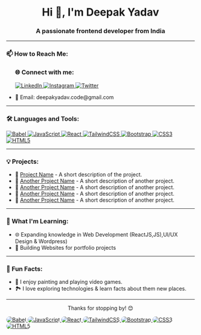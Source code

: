 <h1 align="center">Hi 👋, I'm Deepak Yadav</h1>
<h3 align="center">A passionate frontend developer from India</h3>

---

<h3 align="left">📫 How to Reach Me:</h3>
<ul>
  <h3 align="left">🌐 Connect with me:</h3>
<p align="left">
  <a href="https://linkedin.com/in/deepak-apk/" target="blank">
    <img src="https://img.shields.io/badge/-LinkedIn-blue?logo=linkedin&logoColor=white" alt="LinkedIn" />
  </a>
  <a href="https://www.instagram.com/your-instagram-handle/" target="blank">
    <img src="https://img.shields.io/badge/-Instagram-E4405F?logo=instagram&logoColor=white" alt="Instagram" />
  </a>
  <a href="https://twitter.com/your-twitter-handle" target="blank">
    <img src="https://img.shields.io/badge/-Twitter-1DA1F2?logo=twitter&logoColor=white" alt="Twitter" />
  </a>
</p>

  <li>
    📧 Email: deepakyadav.code@gmail.com
  </li>
</ul>

---

<h3 align="left">🛠️ Languages and Tools:</h3>
<p align="left">
  <a href="https://babeljs.io/" target="_blank" rel="noreferrer">
    <img src="https://img.shields.io/badge/Babel-F9DC3E?style=for-the-badge&logo=babel&logoColor=white" alt="Babel" />
  </a>
   <a href="https://developer.mozilla.org/en-US/docs/Web/JavaScript" target="_blank" rel="noreferrer">
    <img src="https://img.shields.io/badge/JavaScript-F7DF1E?style=for-the-badge&logo=javascript&logoColor=black" alt="JavaScript" />
  </a>
  <a href="https://reactjs.org/" target="_blank" rel="noreferrer">
    <img src="https://img.shields.io/badge/React-61DAFB?style=for-the-badge&logo=react&logoColor=black" alt="React" />
  </a>
  <a href="https://tailwindcss.com/" target="_blank" rel="noreferrer">
    <img src="https://img.shields.io/badge/TailwindCSS-38B2AC?style=for-the-badge&logo=tailwind-css&logoColor=white" alt="TailwindCSS" />
  </a>
  <a href="https://getbootstrap.com" target="_blank" rel="noreferrer">
    <img src="https://img.shields.io/badge/Bootstrap-563D7C?style=for-the-badge&logo=bootstrap&logoColor=white" alt="Bootstrap" />
  </a>
  <a href="https://www.w3schools.com/css/" target="_blank" rel="noreferrer">
    <img src="https://img.shields.io/badge/CSS3-1572B6?style=for-the-badge&logo=css3&logoColor=white" alt="CSS3" />
  </a>
  <a href="https://www.w3.org/html/" target="_blank" rel="noreferrer">
    <img src="https://img.shields.io/badge/HTML5-E34F26?style=for-the-badge&logo=html5&logoColor=white" alt="HTML5" />
  </a>

</p>

---

<h3 align="left">💡 Projects:</h3>
<ul>
  <li>
    🔗 <a href="https://github.com/deepak-apk/project1" target="_blank">Project Name</a> - A short description of the project.
  </li>
  <li>
    🔗 <a href="https://github.com/deepak-apk/project2" target="_blank">Another Project Name</a> - A short description of another project.
  </li>
  <li>
    🔗 <a href="https://github.com/deepak-apk/project2" target="_blank">Another Project Name</a> - A short description of another project.
  </li>
  <li>
    🔗 <a href="https://github.com/deepak-apk/project2" target="_blank">Another Project Name</a> - A short description of another project.
  </li>
  <li>
    🔗 <a href="https://github.com/deepak-apk/project2" target="_blank">Another Project Name</a> - A short description of another project.
  </li>
  
</ul>



---

<h3 align="left">🌱 What I'm Learning:</h3>
<ul>
  <li>🌐 Expanding knowledge in Web Development (ReactJS,JS),UI/UX Design & Wordpress) </li>
  <li>🔧 Building Websites for portfolio projects </li>
</ul>



---

<h3 align="left">🚀 Fun Facts:</h3>
<ul>
  <li>🎨 I enjoy painting and playing video games.</li>
  <li>🏞️ I love exploring technologies & learn facts about them new places.</li>
</ul>

---

<p align="center">Thanks for stopping by! 😊</p>



<p align="left">
  <a href="https://babeljs.io/" target="_blank" rel="noreferrer">
    <img class="badge" src="https://img.shields.io/badge/Babel-F9DC3E?style=for-the-badge&logo=babel&logoColor=white" alt="Babel" />
  </a>
  <a href="https://developer.mozilla.org/en-US/docs/Web/JavaScript" target="_blank" rel="noreferrer">
    <img class="badge" src="https://img.shields.io/badge/JavaScript-F7DF1E?style=for-the-badge&logo=javascript&logoColor=black" alt="JavaScript" />
  </a>
  <a href="https://reactjs.org/" target="_blank" rel="noreferrer">
    <img class="badge" src="https://img.shields.io/badge/React-61DAFB?style=for-the-badge&logo=react&logoColor=black" alt="React" />
  </a>
  <a href="https://tailwindcss.com/" target="_blank" rel="noreferrer">
    <img class="badge" src="https://img.shields.io/badge/TailwindCSS-38B2AC?style=for-the-badge&logo=tailwind-css&logoColor=white" alt="TailwindCSS" />
  </a>
  <a href="https://getbootstrap.com" target="_blank" rel="noreferrer">
    <img class="badge" src="https://img.shields.io/badge/Bootstrap-563D7C?style=for-the-badge&logo=bootstrap&logoColor=white" alt="Bootstrap" />
  </a>
  <a href="https://www.w3schools.com/css/" target="_blank" rel="noreferrer">
    <img class="badge" src="https://img.shields.io/badge/CSS3-1572B6?style=for-the-badge&logo=css3&logoColor=white" alt="CSS3" />
  </a>
  <a href="https://www.w3.org/html/" target="_blank" rel="noreferrer">
    <img class="badge" src="https://img.shields.io/badge/HTML5-E34F26?style=for-the-badge&logo=html5&logoColor=white" alt="HTML5" />
  </a>
</p>

<style>
  .badge {
    border-radius: 12px;
  }
</style>
